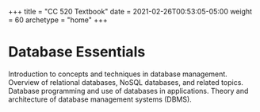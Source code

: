 +++
title = "CC 520 Textbook"
date = 2021-02-26T00:53:05-05:00
weight = 60
archetype = "home"
+++

# Database Essentials

Introduction to concepts and techniques in database management. Overview of relational databases, NoSQL databases, and related topics. Database programming and use of databases in applications. Theory and architecture of database management systems (DBMS).